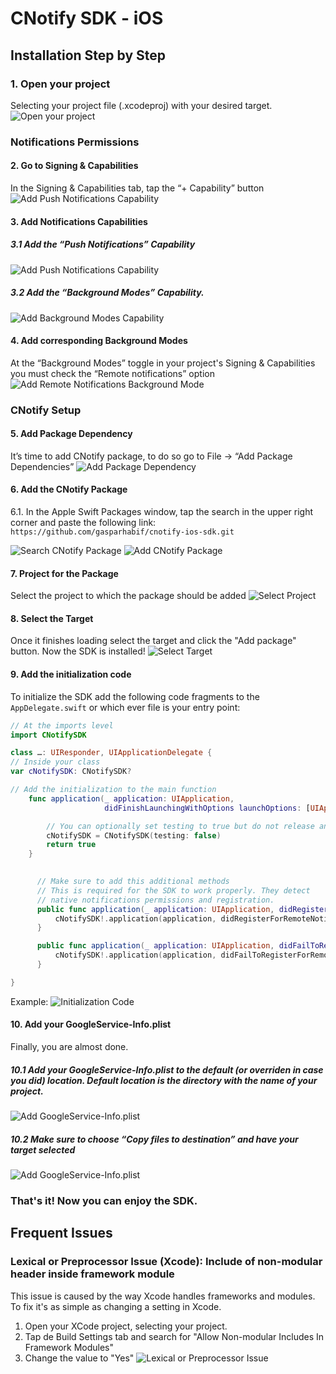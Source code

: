 # CNotify SDK - iOS

## Installation Step by Step
### 1. Open your project
Selecting your project file (.xcodeproj) with your desired target.
![Open your project](https://github.com/gasparhabif/cnotify-ios-sdk/blob/main/readme-assets/1.png?raw=true)

### Notifications Permissions 
#### 2. Go to Signing & Capabilities
⁠In the Signing & Capabilities tab, tap the “+ Capability” button
![Add Push Notifications Capability](https://github.com/gasparhabif/cnotify-ios-sdk/blob/main/readme-assets/2.png?raw=true)

#### 3. Add Notifications Capabilities
##### ⁠3.1 Add the “Push Notifications” Capability
![Add Push Notifications Capability](https://github.com/gasparhabif/cnotify-ios-sdk/blob/main/readme-assets/3.1.png?raw=true)
##### 3.2 Add the “Background Modes” Capability.
![Add Background Modes Capability](https://github.com/gasparhabif/cnotify-ios-sdk/blob/main/readme-assets/3.2.png?raw=true)

#### 4. Add corresponding Background Modes
At the “Background Modes” toggle in your project's Signing & Capabilities you must check the “Remote notifications” option
![Add Remote Notifications Background Mode](https://github.com/gasparhabif/cnotify-ios-sdk/blob/main/readme-assets/4.png?raw=true)

### CNotify Setup
#### 5. Add Package Dependency
⁠It’s time to add CNotify package, to do so go to File -> “Add Package Dependencies”
![Add Package Dependency](https://github.com/gasparhabif/cnotify-ios-sdk/blob/main/readme-assets/5.png?raw=true)

#### 6. Add the CNotify Package
6.1. In the Apple Swift Packages window, tap the search in the upper right corner and paste the following link: `https://github.com/gasparhabif/cnotify-ios-sdk.git`

![Search CNotify Package](https://github.com/gasparhabif/cnotify-ios-sdk/blob/main/readme-assets/6.1.png?raw=true)
![Add CNotify Package](https://github.com/gasparhabif/cnotify-ios-sdk/blob/main/readme-assets/6.2.png?raw=true)

#### 7. Project for the Package 
⁠Select the project to which the package should be added
![Select Project](https://github.com/gasparhabif/cnotify-ios-sdk/blob/main/readme-assets/7.png?raw=true)

#### 8. Select the Target 
⁠Once it finishes loading select the target and click the "Add package" button. Now the SDK is installed!
![Select Target](https://github.com/gasparhabif/cnotify-ios-sdk/blob/main/readme-assets/8.png?raw=true)

#### 9. Add the initialization code

To initialize the SDK add the following code fragments to the `AppDelegate.swift` or which ever file is your entry point:
```swift
// At the imports level
import CNotifySDK

class …: UIResponder, UIApplicationDelegate {
// Inside your class
var cNotifySDK: CNotifySDK?

// Add the initialization to the main function
    func application(_ application: UIApplication,
                     didFinishLaunchingWithOptions launchOptions: [UIApplication.LaunchOptionsKey: Any]?) -> Bool {

		// You can optionally set testing to true but do not release an app version with this flag in true or users will receive test notifications
		cNotifySDK = CNotifySDK(testing: false)
        return true
    }
    

      // Make sure to add this additional methods
      // This is required for the SDK to work properly. They detect
      // native notifications permissions and registration.
      public func application(_ application: UIApplication, didRegisterForRemoteNotificationsWithDeviceToken deviceToken: Data) {
          cNotifySDK!.application(application, didRegisterForRemoteNotificationsWithDeviceToken: deviceToken)
      }

      public func application(_ application: UIApplication, didFailToRegisterForRemoteNotificationsWithError error: Error) {
          cNotifySDK!.application(application, didFailToRegisterForRemoteNotificationsWithError: error)
      }

}
```
Example: 
![Initialization Code](https://github.com/gasparhabif/cnotify-ios-sdk/blob/main/readme-assets/9.png?raw=true)


#### 10. Add your GoogleService-Info.plist
Finally, you are almost done. 
##### 10.1 Add your GoogleService-Info.plist to the default (or overriden in case you did) location. Default location is the directory with the name of your project. 
![Add GoogleService-Info.plist](https://github.com/gasparhabif/cnotify-ios-sdk/blob/main/readme-assets/10.1.png?raw=true)
##### 10.2 Make sure to choose “Copy files to destination” and have your target selected
![Add GoogleService-Info.plist](https://github.com/gasparhabif/cnotify-ios-sdk/blob/main/readme-assets/10.2.png?raw=true)

### That's it! Now you can enjoy the SDK.

## Frequent Issues
### Lexical or Preprocessor Issue (Xcode): Include of non-modular header inside framework module

This issue is caused by the way Xcode handles frameworks and modules. To fix it's as simple as changing a setting in Xcode.

1. Open your XCode project, selecting your project.
2. Tap de Build Settings tab and search for "Allow Non-modular Includes In Framework Modules"
3. Change the value to "Yes"
![Lexical or Preprocessor Issue](https://github.com/gasparhabif/cnotify-ios-sdk/blob/main/readme-assets/lexicalOrPreprocessorIssue.png?raw=true)




